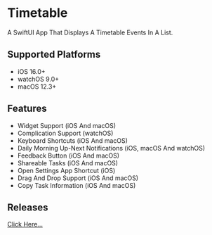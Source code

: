 # Timetable
A SwiftUI App That Displays A Timetable Events In A List.

## Supported Platforms
- iOS 16.0+
- watchOS 9.0+
- macOS 12.3+

## Features
- Widget Support (iOS And macOS)
- Complication Support (watchOS)
- Keyboard Shortcuts (iOS And macOS)
- Daily Morning Up-Next Notifications (iOS, macOS And watchOS)
- Feedback Button (iOS And macOS)
- Shareable Tasks (iOS And macOS)
- Open Settings App Shortcut (iOS)
- Drag And Drop Support (iOS And macOS)
- Copy Task Information (iOS And macOS)
 
## Releases
[Click Here...](https://github.com/markydoodled/Timetable/releases)
